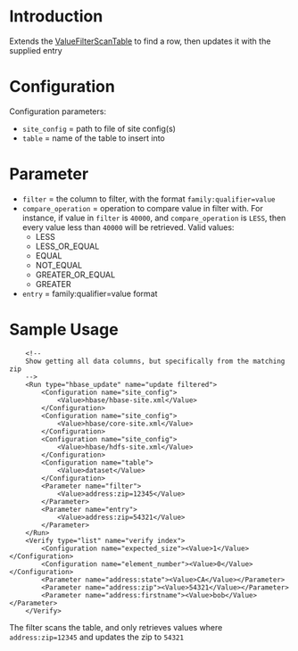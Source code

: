 # Introduction #

Extends the [ValueFilterScanTable](ValueFilterScanTable.md) to find a row, then updates it with the supplied entry

# Configuration #
Configuration parameters:
  * `site_config` = path to file of site config(s)
  * `table` = name of the table to insert into

# Parameter #
  * `filter` = the column to filter, with the format `family:qualifier=value`
  * `compare_operation` = operation to compare value in filter with.  For instance, if value in `filter` is `40000`, 
  and `compare_operation` is `LESS`, then every value less than `40000` will be retrieved.  Valid values:
    * LESS
    * LESS\_OR\_EQUAL
    * EQUAL
    * NOT\_EQUAL
    * GREATER\_OR\_EQUAL
    * GREATER
  * `entry` = family:qualifier=value format

# Sample Usage #
```
    <!--
    Show getting all data columns, but specifically from the matching zip
    -->
    <Run type="hbase_update" name="update filtered">
        <Configuration name="site_config">
            <Value>hbase/hbase-site.xml</Value>
        </Configuration>
        <Configuration name="site_config">
            <Value>hbase/core-site.xml</Value>
        </Configuration>
        <Configuration name="site_config">
            <Value>hbase/hdfs-site.xml</Value>
        </Configuration>
        <Configuration name="table">
            <Value>dataset</Value>
        </Configuration>
        <Parameter name="filter">
            <Value>address:zip=12345</Value>
        </Parameter>
        <Parameter name="entry">
            <Value>address:zip=54321</Value>
        </Parameter>
    </Run>
    <Verify type="list" name="verify index">
        <Configuration name="expected_size"><Value>1</Value></Configuration>
        <Configuration name="element_number"><Value>0</Value></Configuration>
        <Parameter name="address:state"><Value>CA</Value></Parameter>
        <Parameter name="address:zip"><Value>54321</Value></Parameter>
        <Parameter name="address:firstname"><Value>bob</Value></Parameter>
    </Verify>
```

The filter scans the table, and only retrieves values where `address:zip=12345` and updates the zip to `54321`